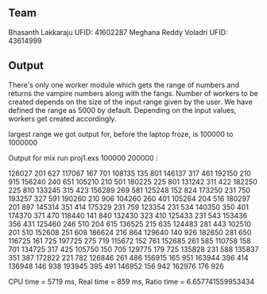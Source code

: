 ## Team

Bhasanth Lakkaraju UFID: 41602287
Meghana Reddy Voladri UFID: 43614999

## Output

There's only one worker module which gets the range of numbers and returns the vampire numbers along with the fangs. Number of workers to be created depends on the size of the input range given by the user.
We have defined the range as 5000	by default. Depending on the input values, workers get created accordingly.

largest range we got output for, before the laptop froze, is 100000 to 1000000

Output for mix run proj1.exs 100000 200000 :

126027 201 627
117067 167 701
108135 135 801
146137 317 461
192150 210 915
156240 240 651
105210 210 501
180225 225 801
131242 311 422
182250 225 810
133245 315 423
156289 269 581
125248 152 824
173250 231 750
193257 327 591
190260 210 906
104260 260 401
105264 204 516
180297 201 897
145314 351 414
175329 231 759
123354 231 534
140350 350 401
174370 371 470
118440 141 840
132430 323 410
125433 231 543
153436 356 431
125460 246 510 204 615
136525 215 635
124483 281 443
102510 201 510
152608 251 608
186624 216 864
129640 140 926
182650 281 650
116725 161 725
197725 275 719
115672 152 761
152685 261 585
110758 158 701
134725 317 425
105750 150 705
129775 179 725
135828 231 588
135837 351 387
172822 221 782
126846 261 486
156915 165 951
163944 396 414
136948 146 938
193945 395 491
146952 156 942
162976 176 926

CPU time = 5719 ms, Real time = 859 ms, Ratio time = 6.657741559953434
